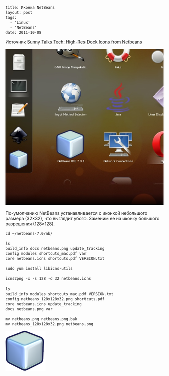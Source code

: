 ```
title: Иконка NetBeans
layout: post
tags:
  - 'Linux'
  - 'NetBeans'
date: 2011-10-08
```

Источник [Sunny Talks Tech: High-Res Dock Icons from Netbeans](http://sunnytalkstech.blogspot.com/2010/01/high-res-dock-icons-from-netbeans.html)

![](/images/netbeans-icon/netbeans-icon__preview.jpg)

По-умолчанию NetBeans устанавливается с иконкой небольшого размера (32×32), что выглядит убого. Заменим ее на иконку большого разрешения (128×128).

```
cd ~/netbeans-7.0/nb/

ls
build_info docs netbeans.png update_tracking
config modules shortcuts_mac.pdf var
core netbeans.icns shortcuts.pdf VERSION.txt

sudo yum install libicns-utils

icns2png -x -s 128 -d 32 netbeans.icns

ls
build_info modules shortcuts_mac.pdf VERSION.txt
config netbeans_128x128x32.png shortcuts.pdf
core netbeans.icns update_tracking
docs netbeans.png var

mv netbeans.png netbeans.png.bak
mv netbeans_128x128x32.png netbeans.png
```

![](/images/netbeans-icon/netbeans.png)
